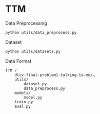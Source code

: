 # TTM

Data Preprocessing 

	python utils/data_preprocess.py

Dataset 

	python utils/datasets.py

Data Format 

	TTM / 
		dlcv-final-problem1-talking-to-me/… 
		utils/ 
			dataset.py 
			data_preprocess.py 
		models/ 
			model.py 
		train.py 
		eval.py 
